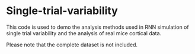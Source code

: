 # Single-trial-variability

This code is used to demo the analysis methods used in RNN simulation of single trial variability and the analysis of real mice cortical data.

Please note that the complete dataset is not included.
